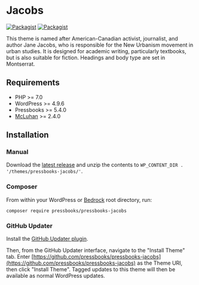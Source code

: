 # Jacobs

[![Packagist](https://img.shields.io/packagist/l/pressbooks/pressbooks-jacobs.svg)](https://packagist.org/packages/pressbooks/pressbooks-jacobs) [![Packagist](https://img.shields.io/packagist/v/pressbooks/pressbooks-jacobs.svg)](https://packagist.org/packages/pressbooks/pressbooks-jacobs)

This theme is named after American-Canadian activist, journalist, and author Jane Jacobs, who is responsible for the New Urbanism movement in urban studies. It is designed for academic writing, particularly textbooks, but is also suitable for fiction. Headings and body type are set in Montserrat.

## Requirements

* PHP >= 7.0
* WordPress >= 4.9.6
* Pressbooks >= 5.4.0
* [McLuhan](https://github.com/pressbooks/pressbooks-mcluhan/) >= 2.4.0

## Installation

### Manual

Download the [latest release](https://github.com/pressbooks/pressbooks-jacobs/releases/latest/) and unzip the contents to `WP_CONTENT_DIR . '/themes/pressbooks-jacobs/'`.

### Composer

From within your WordPress or [Bedrock](https://roots.io/bedrock/) root directory, run:

```
composer require pressbooks/pressbooks-jacobs
```

### GitHub Updater

Install the [GitHub Updater plugin](https://github.com/afragen/github-updater).

Then, from the GitHub Updater interface, navigate to the "Install Theme" tab. Enter [https://github.com/pressbooks/pressbooks-jacobs](https://github.com/pressbooks/pressbooks-jacobs) as the Theme URI, then click "Install Theme". Tagged updates to this theme will then be available as normal WordPress updates.
